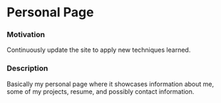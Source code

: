 # Personal Page

### Motivation
  Continuously update the site to apply new techniques learned.

### Description
  Basically my personal page where it showcases information about me, some of my
projects, resume, and possibly contact information.